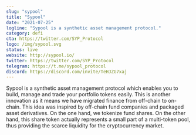 ```yaml
---
slug: "sypool"
title: "Sypool"
date: "2021-07-25"
logline: "Sypool is a synthetic asset management protocol."
category: defi
cta: https://twitter.com/SYP_Protocol
logo: /img/sypool.svg
status: live
website: http://sypool.io/
twitter: https://twitter.com/SYP_Protocol
telegram: https://t.me/sypool_protocol
discord: https://discord.com/invite/TeHJZG7xaj 
---
```


Sypool is a synthetic asset management protocol which enables you to build, manage and trade your portfolio tokens easily. This is another innovation as it means we have migrated finance from off-chain to on-chain. This idea was inspired by off-chain fund companies and packaged asset derivatives. On the one hand, we tokenize fund shares. On the other hand, this share token actually represents a small part of a multi-token pool, thus providing the scarce liquidity for the cryptocurrency market.

